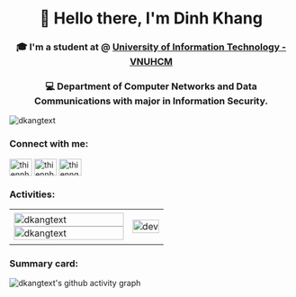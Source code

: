 <h1 align="center">👋 Hello there, I'm Dinh Khang</h1>
<h3 align="center">🎓 I'm a student at @ <a href="https://en.uit.edu.vn/overview-vnuhcm-university-information-technology" target="_blank">University of Information Technology - VNUHCM</a></h3>
<h3 align="center">💻 Department of Computer Networks and Data Communications with major in Information Security.</h3>

<p align="left"> <img src="https://komarev.com/ghpvc/?username=dkangtext&label=Profile%20views&color=0e75b6&style=flat" alt="dkangtext" /> </p>

<h3 align="left">Connect with me:</h3>

<p align="left">
<a href="https://twitter.com/dkangtext" target="blank"><img align="center" src="https://raw.githubusercontent.com/rahuldkjain/github-profile-readme-generator/master/src/images/icons/Social/twitter.svg" alt="thiennh23" height="30" width="40" /></a>
<a href="https://fb.com/dkang.text" target="blank"><img align="center" src="https://raw.githubusercontent.com/rahuldkjain/github-profile-readme-generator/master/src/images/icons/Social/facebook.svg" alt="thiennh23" height="30" width="40" /></a>
<a href="https://instagram.com/dkang.text" target="blank"><img align="center" src="https://raw.githubusercontent.com/rahuldkjain/github-profile-readme-generator/master/src/images/icons/Social/instagram.svg" alt="thienng.23" height="30" width="40" /></a>
</p>

<h3 align="left">Activities:</h3>

<table style="width:100%;">
  <tr>
    <td>
      <img src="https://github-readme-stats.vercel.app/api/top-langs/?username=dkangtext&bg_color=FFFFFF00&text_color=179fa3&layout=compact&hide=CSS&langs_count=10&custom_title=Most%20Used%20Languages" alt="dkangtext" width="100%"/>
      <img src="https://github-readme-stats.vercel.app/api?username=dkangtext&bg_color=FFFFFF00&text_color=179fa3&show_icons=true&count_private=true&include_all_commits=true&custom_title=Dinh%20Khang's%20GitHub%20Stats" alt="dkangtext" width="100%"/>
    </td>
    <td>
      <p align="center"> 
        <img src="https://cdn.dribbble.com/users/1059583/screenshots/4171367/coding-freak.gif" alt="dev" width="100%"/>
      </p>
    </td>
  </tr>
</table>

<h3 align="left">Summary card:</h3>

![dkangtext's github activity graph](https://github-readme-activity-graph.vercel.app/graph?username=dkangtext&theme=react-dark&custom_title=Dinh+Khang's+Contribution+Graph&height=600&area=true)
